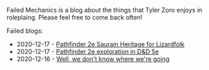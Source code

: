Failed Mechanics is a blog about the things that Tyler Zoro enjoys in roleplaing. Please feel free to come back often!

Failed blogs:

* 2020-12-17 - [Pathfinder 2e Saurain Heritage for Lizardfolk](saurian-pathfinder-2e.html)
* 2020-12-17 - [Pathfinder 2e exploration in D&D 5e](posts/pathfinder-2e-exploration-in-5e.html)
* 2020-12-16 - [Well, we don't know where we're going](posts/where-were-going.html)
